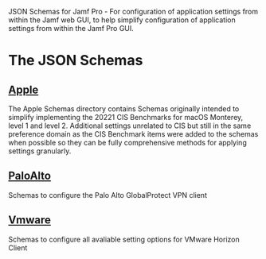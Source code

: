 JSON Schemas for Jamf Pro - For configuration of application settings from within the Jamf web GUI, to help simplify configuration of application settings from within the Jamf Pro GUI.

# The JSON Schemas

## [Apple](https://github.com/scriptsandthings/scriptsandthings_Jamf_JSON_Schemas/tree/main/Schemas/Apple)
 
 The Apple Schemas directory contains Schemas originally intended to simplify implementing the 20221 CIS Benchmarks for macOS Monterey, level 1 and level 2. Additional settings unrelated to CIS but still in the same preference domain as the CIS Benchmark items were added to the schemas when possible so they can be fully comprehensive methods for applying settings granularly.

## [PaloAlto](https://github.com/scriptsandthings/scriptsandthings_Jamf_JSON_Schemas/tree/main/Schemas/PaloAlto)

Schemas to configure the Palo Alto GlobalProtect VPN client

## [Vmware](https://github.com/scriptsandthings/scriptsandthings_Jamf_JSON_Schemas/tree/main/Schemas/VMware)

Schemas to configure all avaliable setting options for VMware Horizon Client
